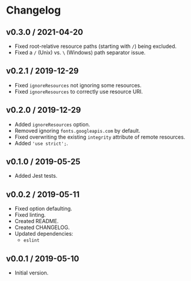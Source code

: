 # Changelog

## v0.3.0 / 2021-04-20

- Fixed root-relative resource paths (starting with `` / ``) being excluded.
- Fixed a `` / `` (Unix) vs. `` \ `` (Windows) path separator issue.

## v0.2.1 / 2019-12-29

- Fixed `ignoreResources` not ignoring some resources.
- Fixed `ignoreResources` to correctly use resource URI.

## v0.2.0 / 2019-12-29

- Added `ignoreResources` option.
- Removed ignoring `fonts.googleapis.com` by default.
- Fixed overwriting the existing `integrity` attribute of remote resources.
- Added `'use strict';`.

## v0.1.0 / 2019-05-25

- Added Jest tests.

## v0.0.2 / 2019-05-11

- Fixed option defaulting.
- Fixed linting.
- Created README.
- Created CHANGELOG.
- Updated dependencies:
  - `eslint`

## v0.0.1 / 2019-05-10

- Initial version.
